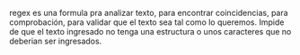 regex es una formula pra analizar texto, para encontrar coincidencias, para comprobación, para validar que el texto sea tal como lo queremos.
Impide de que el texto ingresado no tenga una estructura o unos caracteres que no deberian ser ingresados.
